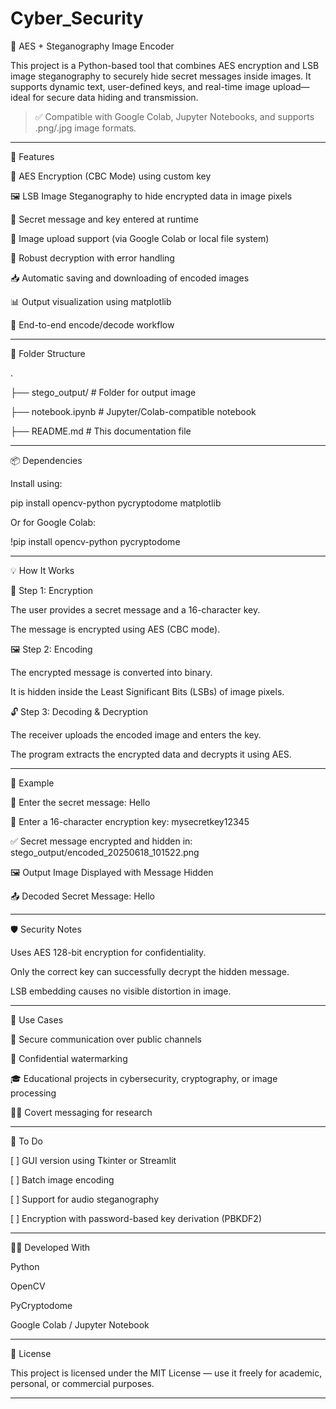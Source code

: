 # Cyber_Security
🔐 AES + Steganography Image Encoder

This project is a Python-based tool that combines AES encryption and LSB image steganography to securely hide secret messages inside images. It supports dynamic text, user-defined keys, and real-time image upload—ideal for secure data hiding and transmission.

> ✅ Compatible with Google Colab, Jupyter Notebooks, and supports .png/.jpg image formats.




---

🚀 Features

🔏 AES Encryption (CBC Mode) using custom key

🖼️ LSB Image Steganography to hide encrypted data in image pixels

🔐 Secret message and key entered at runtime

📸 Image upload support (via Google Colab or local file system)

🧠 Robust decryption with error handling

📥 Automatic saving and downloading of encoded images

📊 Output visualization using matplotlib

🔁 End-to-end encode/decode workflow



---

📂 Folder Structure

.

├── stego_output/              # Folder for output image

├── notebook.ipynb             # Jupyter/Colab-compatible notebook

├── README.md                  # This documentation file


---

📦 Dependencies

Install using:

pip install opencv-python pycryptodome matplotlib

Or for Google Colab:

!pip install opencv-python pycryptodome


---

💡 How It Works

🔐 Step 1: Encryption

The user provides a secret message and a 16-character key.

The message is encrypted using AES (CBC mode).


🖼️ Step 2: Encoding

The encrypted message is converted into binary.

It is hidden inside the Least Significant Bits (LSBs) of image pixels.


🔓 Step 3: Decoding & Decryption

The receiver uploads the encoded image and enters the key.

The program extracts the encrypted data and decrypts it using AES.



---

📸 Example

🔐 Enter the secret message: Hello

🔑 Enter a 16-character encryption key: mysecretkey12345

✅ Secret message encrypted and hidden in: stego_output/encoded_20250618_101522.png

🖼️ Output Image Displayed with Message Hidden

📤 Decoded Secret Message: Hello


---

🛡️ Security Notes

Uses AES 128-bit encryption for confidentiality.

Only the correct key can successfully decrypt the hidden message.

LSB embedding causes no visible distortion in image.



---

🧪 Use Cases

🔐 Secure communication over public channels

📁 Confidential watermarking

🎓 Educational projects in cybersecurity, cryptography, or image processing

🕵️‍♂️ Covert messaging for research



---

📌 To Do

[ ] GUI version using Tkinter or Streamlit

[ ] Batch image encoding

[ ] Support for audio steganography

[ ] Encryption with password-based key derivation (PBKDF2)



---

👨‍💻 Developed With

Python

OpenCV

PyCryptodome

Google Colab / Jupyter Notebook



---

📄 License

This project is licensed under the MIT License — use it freely for academic, personal, or commercial purposes.


---

